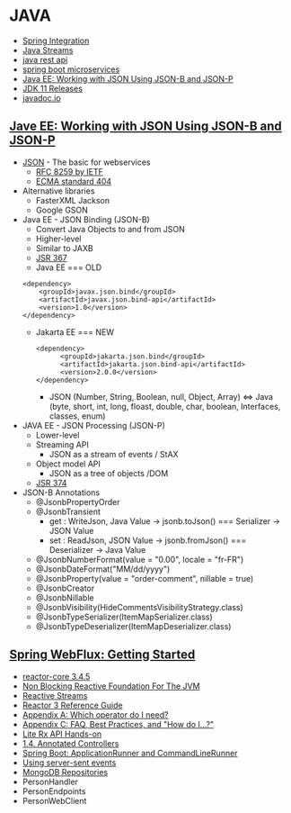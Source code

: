 # JAVA
- [Spring Integration](https://app.pluralsight.com/paths/skill/spring-framework-spring-integration)
- [Java Streams](https://app.pluralsight.com/search/?q=java%20streams&type=conference%2Cvideo-course%2Cdemo%2Cguide%2Cwebinar%2Cpath%2Cassessment&m_sort=relevance&query_id=286eab71-6ca8-46f3-a644-f473cd011187&is_auto_suggested=true&source=autocomplete)
- [java rest api](https://app.pluralsight.com/search/?q=java%20rest%20api&type=conference%2Cvideo-course%2Cdemo%2Cguide%2Cwebinar%2Cpath%2Cassessment&m_sort=relevance&query_id=6f2677a0-d4e9-4e49-ba62-d2d8fcdde1a8&source=user_typed)
- [spring boot microservices](https://app.pluralsight.com/search/?q=spring%20boot%20microservices&type=conference%2Cvideo-course%2Cdemo%2Cguide%2Cwebinar%2Cpath%2Cassessment&m_sort=relevance&query_id=1d3e26e5-c40f-481b-8024-dad768cd4bb0&source=user_typed)
- [Java EE: Working with JSON Using JSON-B and JSON-P](https://app.pluralsight.com/library/courses/java-ee-json-using-jsonp-jsonb/exercise-files)
- [JDK 11 Releases](http://jdk.java.net/11/)
- [javadoc.io](https://javadoc.io/)


## [Jave EE: Working with JSON Using JSON-B and JSON-P](https://app.pluralsight.com/library/courses/java-ee-json-using-jsonp-jsonb/table-of-contents)
* [JSON](https://www.json.org/json-en.html) - The basic for webservices
    - [RFC 8259 by IETF](https://tools.ietf.org/html/rfc8259)
    - [ECMA standard 404](https://www.ecma-international.org/publications-and-standards/standards/ecma-404/)
* Alternative libraries
    - FasterXML Jackson
    - Google GSON
* Java EE - JSON Binding (JSON-B)
    - Convert Java Objects to and from JSON
    - Higher-level
    - Similar to JAXB
    - [JSR 367](https://jcp.org/en/jsr/detail?id=367)
    - Java EE === OLD
    ```
    <dependency>
        <groupId>javax.json.bind</groupId>
        <artifactId>javax.json.bind-api</artifactId>
        <version>1.0</version>
    </dependency>
    ```
    - Jakarta EE === NEW
      ```
      <dependency>
            <groupId>jakarta.json.bind</groupId>
            <artifactId>jakarta.json.bind-api</artifactId>
            <version>2.0.0</version>
      </dependency>
      ```
      - JSON (Number, String, Boolean, null, Object, Array) <=> Java (byte, short, int, long, floast,  double, char, boolean, Interfaces, classes, enum)
* JAVA EE - JSON Processing (JSON-P)
    - Lower-level
    - Streaming API
        * JSON as a stream of events / StAX
    - Object model API
        * JSON as a tree of objects /DOM
    - [JSR 374](https://www.jcp.org/en/jsr/detail?id=374)
* JSON-B Annotations
    - @JsonbPropertyOrder
    -  @JsonbTransient
        * get : WriteJson, Java Value -> jsonb.toJson() === Serializer -> JSON Value 
        * set : ReadJson, JSON Value -> jsonb.fromJson() === Deserializer -> Java Value
    - @JsonbNumberFormat(value = "0.00", locale = "fr-FR")
    - @JsonbDateFormat("MM/dd/yyyy")
    - @JsonbProperty(value = "order-comment", nillable = true)
    - @JsonbCreator
    - @JsonbNillable
    - @JsonbVisibility(HideCommentsVisibilityStrategy.class)
    - @JsonbTypeSerializer(ItemMapSerializer.class)
    - @JsonbTypeDeserializer(ItemMapDeserializer.class)

## [Spring WebFlux: Getting Started](https://app.pluralsight.com/library/courses/getting-started-spring-webflux/table-of-contents)
- [reactor-core 3.4.5](https://projectreactor.io/docs/core/release/api/)
- [Non Blocking Reactive Foundation For The JVM](https://mvnrepository.com/artifact/io.projectreactor/reactor-core)
- [Reactive Streams](https://github.com/reactive-streams/reactive-streams-jvm)
- [Reactor 3 Reference Guide](https://projectreactor.io/docs/core/snapshot/reference/)  
- [Appendix A: Which operator do I need?](https://projectreactor.io/docs/core/3.4.5/reference/index.html#which-operator)
- [Appendix C: FAQ, Best Practices, and "How do I…?"](https://projectreactor.io/docs/core/3.4.5/reference/index.html#faq)
- [Lite Rx API Hands-on](https://github.com/reactor/lite-rx-api-hands-on)  
- [1.4. Annotated Controllers](https://docs.spring.io/spring-framework/docs/current/reference/html/web-reactive.html#webflux-controller)
- [Spring Boot: ApplicationRunner and CommandLineRunner](https://dzone.com/articles/spring-boot-applicationrunner-and-commandlinerunne)
- [Using server-sent events](https://developer.mozilla.org/en-US/docs/Web/API/Server-sent_events/Using_server-sent_events)
- [MongoDB Repositories](https://docs.spring.io/spring-data/mongodb/docs/current/reference/html/#mongo.repositories)
- PersonHandler
- PersonEndpoints
- PersonWebClient
